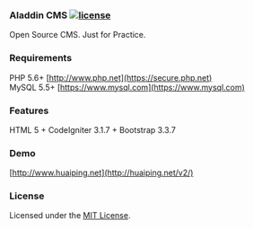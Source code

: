 ### Aladdin CMS [![license](https://img.shields.io/badge/license-MIT-brightgreen.svg?style=flat)](https://github.com/huaiping/aladdin/blob/master/LICENSE)  
Open Source CMS. Just for Practice.

### Requirements
PHP 5.6+ [http://www.php.net](https://secure.php.net)  
MySQL 5.5+ [https://www.mysql.com](https://www.mysql.com)

### Features
HTML 5 + CodeIgniter 3.1.7 + Bootstrap 3.3.7

### Demo
[http://www.huaiping.net](http://huaiping.net/v2/)

### License
Licensed under the [MIT License](https://github.com/huaiping/aladdin/blob/master/LICENSE).
